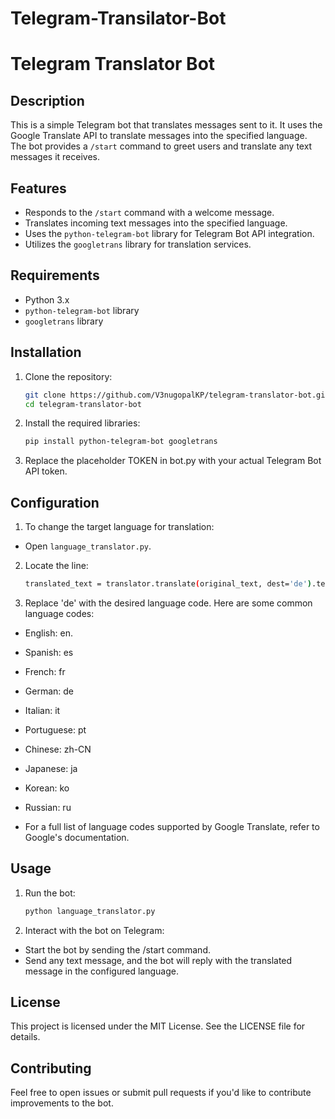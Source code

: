 # Telegram-Transilator-Bot
# Telegram Translator Bot

## Description
This is a simple Telegram bot that translates messages sent to it. It uses the Google Translate API to translate messages into the specified language. The bot provides a `/start` command to greet users and translate any text messages it receives.

## Features
- Responds to the `/start` command with a welcome message.
- Translates incoming text messages into the specified language.
- Uses the `python-telegram-bot` library for Telegram Bot API integration.
- Utilizes the `googletrans` library for translation services.

## Requirements
- Python 3.x
- `python-telegram-bot` library
- `googletrans` library

## Installation
1. Clone the repository:
   ```bash
   git clone https://github.com/V3nugopalKP/telegram-translator-bot.git
   cd telegram-translator-bot
2. Install the required libraries:

   ```bash
   pip install python-telegram-bot googletrans
3. Replace the placeholder TOKEN in bot.py with your actual Telegram Bot API token.

## Configuration
1. To change the target language for translation:

 - Open `language_translator.py`.
2. Locate the line:

    ```bash
   translated_text = translator.translate(original_text, dest='de').text
    
3. Replace 'de' with the desired language code. Here are some common language codes:
   
 - English: en.
 - Spanish: es
 - French: fr
 - German: de
 - Italian: it
 - Portuguese: pt
 - Chinese: zh-CN
 - Japanese: ja
 - Korean: ko
 - Russian: ru
 
- For a full list of language codes supported by Google Translate, refer to Google's documentation.
## Usage
1. Run the bot:
   ```bash
   python language_translator.py
2. Interact with the bot on Telegram:

 - Start the bot by sending the /start command.
 - Send any text message, and the bot will reply with the translated message in the configured language.
   
## License
This project is licensed under the MIT License. See the LICENSE file for details.

## Contributing
Feel free to open issues or submit pull requests if you'd like to contribute improvements to the bot.
